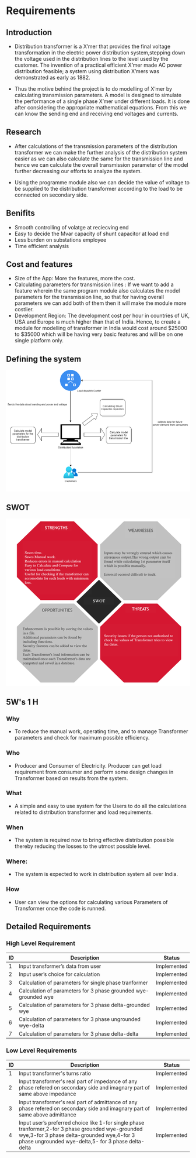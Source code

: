 #   Requirements 
##  Introduction

*   Distribution transformer is a X’mer that provides the final voltage transformation in the electric power distribution system,stepping down the voltage used in the distribution lines to the level used by the customer. The invention of a practical efficient X’mer made AC power distribution feasible; a system using distribution X’mers was demonstrated as early as 1882. 

*   Thus the motive behind the project is to do modelling of X’mer by calculating transmission parameters. A model is designed to simulate the performance of a single phase X’mer under different loads. It is done after considering the appropriate mathematical equations. From this we can know the sending end and receiving end voltages and currents.

## Research

*   After calculations of the transmission parameters of the distribution  transformer we can make the further analysis of the distribution system easier as we can also calculate the same for the transmission line and hence we can calculate the overall transmission parameter of the model further decreasing our efforts to analyze the system.

*   Using the programme module also we can decide the value of voltage to be supplied to the distribution transformer according to the load to be connected on secondary side.

## Benifits

*   Smooth controlling of volatge at reciecving end
*   Easy to decide the Mvar capacity of shunt capacitor at load end
*   Less burden on substations employee
*   Time efficient analysis

## Cost and features 

*   Size of the App: More the features, more the cost.
*   Calculating parameters for transmission lines : If we want to add a feature wherein the same program module also calculates the model parameters for the transmission line, so that for having overall parameters we can add both of them then it will make the module more costlier.
*   Development Region: The development cost per hour in countries of UK, USA and Europe is much higher than that of India. Hence, to create a module for modelling of transformer in India would cost around $25000 to $35000 which will be having very basic features and will be on one single platform only.

## Defining the system
![defining system](https://github.com/SMIT17021/LTTS_MINI_-259893-/blob/master/5_Images/transformer_defining.png)

##  SWOT
![SWOT_image](https://github.com/SMIT17021/LTTS_MINI_-259893-/blob/master/5_Images/SWOT.png)

##  5W's 1 H

### Why
*   To reduce the manual work, operating time, and to manage Transformer parameters and check for maximum possible efficiency.
### Who
*   Producer and Consumer of Electricity. Producer can get load requirement from consumer and perform some design changes in Transformer based on results from the system.
### What
*   A simple and easy to use system for the Users to do all the calculations related to distribution transformer and load requirements.
### When
*   The system is required now to bring effective distribution possible thereby reducing the losses to the utmost possible level.
### Where:
*   The system is expected to work in distribution system all over India.
### How
*   User can view the options for calculating various Parameters of Transformer once the code is runned.

##  Detailed Requirements

### High Level Requirement
| **ID** | **Description**            | **Status** |   
|--------|----------------------------|------------|
|1       |Input transformer’s data from user|Implemented|
|2       |Input user’s choice for calculation|Implemented|
|3       |Calculation of parameters for single phase tranformer|Implemented|
|4       |Calculation of parameters for 3 phase grounded wye-grounded wye|Implemented|
|5       |Calculation of parameters for 3 phase delta-grounded wye|Implemented|
|6       |Calculation of parameters for 3 phase ungrounded wye-delta|Implemented|
|7       |Calculation of parameters for 3 phase delta-delta|Implemented|

### Low Level Requirements
| **ID** | **Description**            | **Status** |   
|--------|----------------------------|------------|
|1       |Input transformer's turns ratio|Implemented|
|2       |Input transformer's  real part of impedance of any phase refered on secondary side and imagnary part of same above impedance|Implemented|
|3       |Input transformer's  real part of admittance of any phase refered on secondary side and imagnary part of same above admittance|Implemented|
|4       |Input user’s preferred choice like 1-for single phase tranformer,2-for 3 phase grounded wye-grounded wye,3-for 3 phase delta-grounded wye,4-for 3 phase ungrounded wye-delta,5- for 3 phase delta-delta|Implemented|
